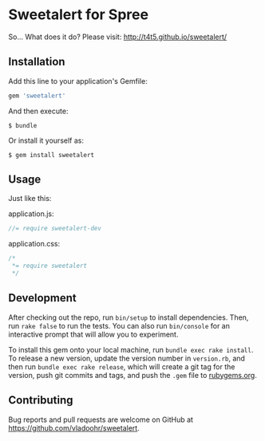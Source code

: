 # Sweetalert for Spree

So... What does it do?
Please visit: http://t4t5.github.io/sweetalert/

## Installation

Add this line to your application's Gemfile:

```ruby
gem 'sweetalert'
```

And then execute:

    $ bundle

Or install it yourself as:

    $ gem install sweetalert

## Usage

Just like this:

application.js:

```javascript
//= require sweetalert-dev
```
application.css:

```css
/*
 *= require sweetalert
 */
 ```

## Development

After checking out the repo, run `bin/setup` to install dependencies. Then, run `rake false` to run the tests. You can also run `bin/console` for an interactive prompt that will allow you to experiment.

To install this gem onto your local machine, run `bundle exec rake install`. To release a new version, update the version number in `version.rb`, and then run `bundle exec rake release`, which will create a git tag for the version, push git commits and tags, and push the `.gem` file to [rubygems.org](https://rubygems.org).

## Contributing

Bug reports and pull requests are welcome on GitHub at https://github.com/vladoohr/sweetalert.

